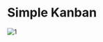 # Simple Kanban
![1](https://user-images.githubusercontent.com/45840519/126045314-6a1c413d-655c-4353-958f-6eb0496188c2.png)
